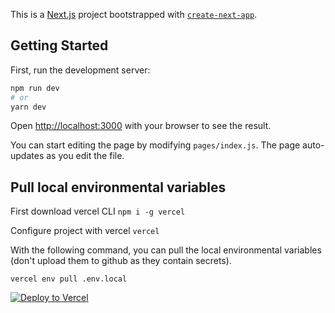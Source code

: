 This is a [Next.js](https://nextjs.org/) project bootstrapped with [`create-next-app`](https://github.com/vercel/next.js/tree/canary/packages/create-next-app).

## Getting Started

First, run the development server:

```bash
npm run dev
# or
yarn dev
```

Open [http://localhost:3000](http://localhost:3000) with your browser to see the result.

You can start editing the page by modifying `pages/index.js`. The page auto-updates as you edit the file.

## Pull local environmental variables
First download vercel CLI
```npm i -g vercel```

Configure project with vercel
```vercel```

With the following command, you can pull the local environmental variables (don't upload them to github as they contain secrets).

```vercel env pull .env.local```


[![Deploy to Vercel](https://vercel.com/button)](https://vercel.com/import/project?template=https://github.com/pancho111203/web-nucleo)
